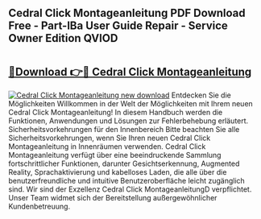 ## Cedral Click Montageanleitung PDF Download Free - Part-lBa User Guide Repair - Service Owner Edition QVlOD

# <h2><a href="http://df7btk0.blite.top/?on=Cedral+Click+Montageanleitung">🔗Download 👉🔴 Cedral Click Montageanleitung</a></h2>

[![Cedral Click Montageanleitung new download](https://i.imgur.com/lujVjoI.png)](http://df7btk0.blite.top/?on=Cedral+Click+Montageanleitung)
Entdecken Sie die Möglichkeiten Willkommen in der Welt der Möglichkeiten mit Ihrem neuen Cedral Click Montageanleitung! In diesem Handbuch werden die Funktionen, Anwendungen und Lösungen zur Fehlerbehebung erläutert. Sicherheitsvorkehrungen für den Innenbereich Bitte beachten Sie alle Sicherheitsvorkehrungen, wenn Sie Ihren neuen Cedral Click Montageanleitung in Innenräumen verwenden. Cedral Click Montageanleitung verfügt über eine beeindruckende Sammlung fortschrittlicher Funktionen, darunter Gesichtserkennung, Augmented Reality, Sprachaktivierung und kabelloses Laden, die alle über die benutzerfreundliche und intuitive Benutzeroberfläche leicht zugänglich sind. Wir sind der Exzellenz Cedral Click MontageanleitungD verpflichtet. Unser Team widmet sich der Bereitstellung außergewöhnlicher Kundenbetreuung.
